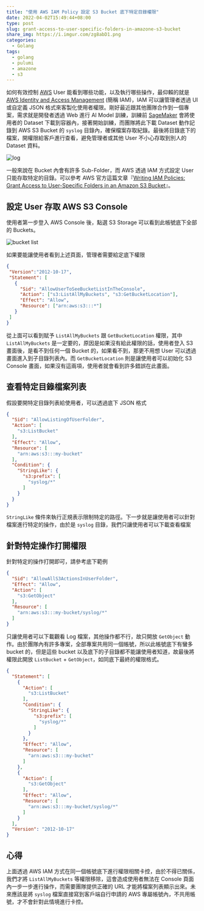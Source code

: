 ```yaml
---
title: "使用 AWS IAM Policy 設定 S3 Bucket 底下特定目錄權限"
date: 2022-04-02T15:49:44+08:00
type: post
slug: grant-access-to-user-specific-folders-in-amazone-s3-bucket
share_img: https://i.imgur.com/zg8abD1.png
categories:
  - Golang
tags:
  - golang
  - pulumi
  - amazone
  - s3
---
```


如何有效控制 [AWS][2] User 能看到哪些功能，以及執行哪些操作，最仰賴的就是 [AWS Identity and Access Management][1] (簡稱 IAM)，IAM 可以讓管理者透過 UI 或自定義 JSON 格式來客製化使用者權限。剛好最近跟其他團隊合作到一個專案，需求就是開發者透過 Web 進行 AI Model 訓練，訓練前 [SageMaker][11] 會將使用者的 Dataset 下載到容器內，接著開始訓練，而團隊將此下載 Dataset 動作記錄到 AWS S3 Bucket 的 `syslog` 目錄內，確保檔案存取紀錄。最後將目錄底下的檔案，開權限給客戶進行查看，避免管理者或其他 User 不小心存取到別人的 Dataset 資料。

![log](https://i.imgur.com/zg8abD1.png)

[1]:https://aws.amazon.com/iam/
[2]:https://aws.amazon.com/tw/
[11]:https://aws.amazon.com/pm/sagemaker

一般來說在 Bucket 內會有許多 Sub-Folder，而 AWS 透過 IAM 方式設定 User 只能存取特定的目錄。可以參考 AWS 官方這篇文章『[Writing IAM Policies: Grant Access to User-Specific Folders in an Amazon S3 Bucket][3]』。

[3]:https://aws.amazon.com/blogs/security/writing-iam-policies-grant-access-to-user-specific-folders-in-an-amazon-s3-bucket/

<!--more-->

## 設定 User 存取 AWS S3 Console

使用者第一步登入 AWS Console 後，點選 S3 Storage 可以看到此帳號底下全部的 Buckets。

![bucket list](https://i.imgur.com/biWHYyp.jpg)

如果要能讓使用者看到上述頁面，管理者需要給定底下權限

```json
{
 "Version":"2012-10-17",
 "Statement": [
   {
     "Sid": "AllowUserToSeeBucketListInTheConsole",
     "Action": ["s3:ListAllMyBuckets", "s3:GetBucketLocation"],
     "Effect": "Allow",
     "Resource": ["arn:aws:s3:::*"]
   }
 ]
}
```

從上面可以看到賦予 `ListAllMyBuckets` 跟 `GetBucketLocation` 權限，其中 `ListAllMyBuckets` 是一定要的，原因是如果沒有給此權限的話，使用者登入 S3 畫面後，是看不到任何一個 Bucket 的，如果看不到，那更不用想 User 可以透過畫面進入到子目錄列表內。而 `GetBucketLocation` 則是讓使用者可以初始化 S3 Console 畫面，如果沒有這兩項，使用者就會看到許多錯誤在此畫面。

## 查看特定目錄檔案列表

假設要開特定目錄列表給使用者，可以透過底下 JSON 格式

```json
{
  "Sid": "AllowListingOfUserFolder",
  "Action": [
    "s3:ListBucket"
  ],
  "Effect": "Allow",
  "Resource": [
    "arn:aws:s3:::my-bucket"
  ],
  "Condition": {
    "StringLike": {
      "s3:prefix": [
        "syslog/*"
      ]
    }
  }
}
```

`StringLike` 條件來執行正規表示限制特定的路徑。下一步就是讓使用者可以針對檔案進行特定的操作，由於是 `syslog` 目錄，我們只讓使用者可以下載查看檔案

## 針對特定操作打開權限

針對特定的操作打開即可，請參考底下範例

```json
{
  "Sid": "AllowAllS3ActionsInUserFolder",
  "Effect": "Allow",
  "Action": [
    "s3:GetObject"
  ],
  "Resource": [
    "arn:aws:s3:::my-bucket/syslog/*"
  ]
}
```

只讓使用者可以下載觀看 Log 檔案，其他操作都不行，故只開放 `GetObject` 動作。由於團隊內有許多專案，全部專案共用同一個帳號，所以此帳號底下有蠻多 bucket 的，但是這些 bucket 以及底下的子目錄都不能讓使用者知道，故最後將權限此開放 `ListBucket` + `GetObject`，如同底下最終的權限格式。

```json
{
  "Statement": [
    {
      "Action": [
        "s3:ListBucket"
      ],
      "Condition": {
        "StringLike": {
          "s3:prefix": [
            "syslog/*"
          ]
        }
      },
      "Effect": "Allow",
      "Resource": [
        "arn:aws:s3:::my-bucket"
      ]
    },
    {
      "Action": [
        "s3:GetObject"
      ],
      "Effect": "Allow",
      "Resource": [
        "arn:aws:s3:::my-bucket/syslog/*"
      ]
    }
  ],
  "Version": "2012-10-17"
}
```

## 心得

上面透過 AWS IAM 方式在同一個帳號底下進行權限相關卡控，由於不得已關係，我們才將 `ListAllMyBuckets` 等權限移除，這會造成使用者無法在 Console 頁面內一步一步進行操作，而需要團隊提供正確的 URL 才能將檔案列表顯示出來。未來應該是將 `syslog` 檔案直接寫到客戶端自行申請的 AWS 專屬帳號內，不共用帳號，才不會針對此情境進行卡控。

